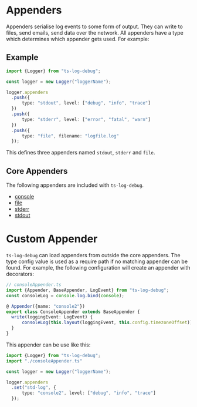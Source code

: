 # Appenders

Appenders serialise log events to some form of output. They can write to files, send emails, send data over the network. All appenders have a type which determines which appender gets used. For example:

## Example

```typescript
import {Logger} from "ts-log-debug";

const logger = new Logger("loggerName");

logger.appenders
  .push({
      type: "stdout", level: ["debug", "info", "trace"]
  })
  .push({
      type: "stderr", level: ["error", "fatal", "warn"]
  })
  .push({
      type: "file", filename: "logfile.log"
  });
```

This defines three appenders named `stdout`, `stderr` and `file`.

## Core Appenders

The following appenders are included with `ts-log-debug`.

* [console]()
* [file]()
* [stderr]()
* [stdout]()


# Custom Appender

`ts-log-debug` can load appenders from outside the core appenders. The type config value is used as a require path if no matching appender can be found. For example, the following configuration will create an appender with decorators:

```typescript
// consoleAppender.ts
import {Appender, BaseAppender, LogEvent} from "ts-log-debug";
const consoleLog = console.log.bind(console);

@ Appender({name: "console2"})
export class ConsoleAppender extends BaseAppender {
  write(loggingEvent: LogEvent) {
      consoleLog(this.layout(loggingEvent, this.config.timezoneOffset));
  }
}
```

This appender can be use like this:

```typescript
import {Logger} from "ts-log-debug";
import "./consoleAppender.ts"

const logger = new Logger("loggerName");

logger.appenders
  .set("std-log", {
      type: "console2", level: ["debug", "info", "trace"]
  });
```